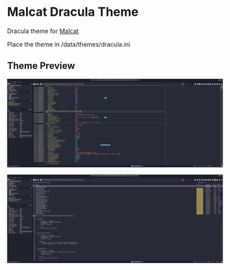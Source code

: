 # Malcat Dracula Theme
Dracula theme for [Malcat](https://malcat.fr/index.html)

Place the theme in <malcat install dir>/data/themes/dracula.ini

## Theme Preview

![Struct/Text preview](https://github.com/jw4n6/malcat-dracula-theme/blob/main/preview.png?raw=true)

![Yara preview](https://github.com/jw4n6/malcat-dracula-theme/blob/main/preview2.png?raw=true)
